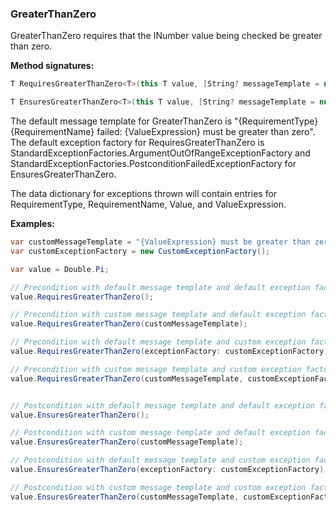 ### GreaterThanZero

GreaterThanZero requires that the INumber<T> value being checked be greater than 
zero.

**Method signatures:**
```C#
T RequiresGreaterThanZero<T>(this T value, [String? messageTemplate = null], [IExceptionFactory? exceptionFactory = null], [String? valueExpression = null]) where T : INumber<T>

T EnsuresGreaterThanZero<T>(this T value, [String? messageTemplate = null], [IExceptionFactory? exceptionFactory = null], [String? valueExpression = null]) where T : INumber<T>
```

The default message template for GreaterThanZero is "{RequirementType} {RequirementName} failed: {ValueExpression} must be greater than zero".
The default exception factory for RequiresGreaterThanZero is StandardExceptionFactories.ArgumentOutOfRangeExceptionFactory
and StandardExceptionFactories.PostconditionFailedExceptionFactory for 
EnsuresGreaterThanZero.

The data dictionary for exceptions thrown will contain entries for RequirementType,
RequirementName, Value, and ValueExpression.

**Examples:**
```C#
var customMessageTemplate = "{ValueExpression} must be greater than zero";
var customExceptionFactory = new CustomExceptionFactory();

var value = Double.Pi;

// Precondition with default message template and default exception factory.
value.RequiresGreaterThanZero();

// Precondition with custom message template and default exception factory.
value.RequiresGreaterThanZero(customMessageTemplate);

// Precondition with default message template and custom exception factory.
value.RequiresGreaterThanZero(exceptionFactory: customExceptionFactory);

// Precondition with custom message template and custom exception factory.
value.RequiresGreaterThanZero(customMessageTemplate, customExceptionFactory);


// Postcondition with default message template and default exception factory.
value.EnsuresGreaterThanZero();

// Postcondition with custom message template and default exception factory.
value.EnsuresGreaterThanZero(customMessageTemplate);

// Postcondition with default message template and custom exception factory.
value.EnsuresGreaterThanZero(exceptionFactory: customExceptionFactory);

// Postcondition with custom message template and custom exception factory.
value.EnsuresGreaterThanZero(customMessageTemplate, customExceptionFactory);
```
